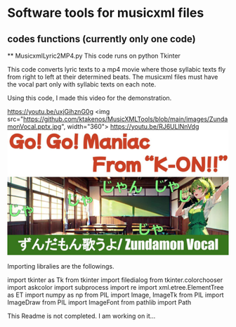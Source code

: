 # Software tools for musicxml files

## codes functions (currently only one code)
** MusicxmlLyric2MP4.py
This code runs on python Tkinter

This code converts lyric texts to a mp4 movie where those syllabic texts fly from right to left at their determined beats.
The musicxml files must have the vocal part only with syllabic texts on each note.

Using this code, I made this video for the demonstration.

https://youtu.be/uxjGihznG0g
<img src="https://github.com/ktakenos/MusicXMLTools/blob/main/images/ZundamonVocal.pptx.jpg", width="360">
https://youtu.be/RJ6ULlNnVdg
![](https://github.com/ktakenos/MusicXMLTools/blob/main/images/ZundamonVocal.pptx(1).jpg)


Importing libralies are the followings.

import tkinter as Tk
from tkinter import filedialog
from tkinter.colorchooser import askcolor
import subprocess
import re
import xml.etree.ElementTree as ET
import numpy as np
from PIL import Image, ImageTk
from PIL import ImageDraw
from PIL import ImageFont
from pathlib import Path


This Readme is not completed. I am working on it...

